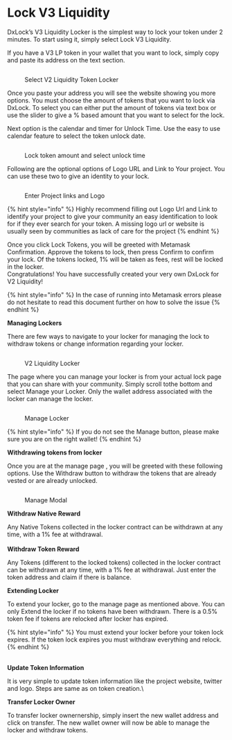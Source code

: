 # Lock V3 Liquidity

DxLock’s V3 Liquidity Locker is the simplest way to lock your token under 2 minutes. To start using it, simply select Lock V3 Liquidity.

If you have a V3 LP token in your wallet that you want to lock, simply copy and paste its address on the text section.

<figure><img src="../../../.gitbook/assets/Screenshot 2025-03-24 at 12.26.31 PM.png" alt=""><figcaption><p>Select V2 Liquidity Token Locker</p></figcaption></figure>

Once you paste your address you will see the website showing you more options. You must choose the amount of tokens that you want to lock via DxLock. To select you can either put the amount of tokens via text box or use the slider to give a % based amount that you want to select for the lock.

Next option is the calendar and timer for Unlock Time. Use the easy to use calendar feature to select the token unlock date.

<figure><img src="../../../.gitbook/assets/Screenshot 2025-03-24 at 12.33.46 PM.png" alt=""><figcaption><p>Lock token amount and select unlock time</p></figcaption></figure>

Following are the optional options of Logo URL and Link to Your project. You can use these two to give an identity to your lock.

<figure><img src="../../../.gitbook/assets/Screenshot 2025-03-24 at 12.37.20 PM.png" alt=""><figcaption><p>Enter Project links and Logo</p></figcaption></figure>

{% hint style="info" %}
Highly recommend filling out Logo Url and Link to identify your project to give your community an easy identification to look for if they ever search for your token. A missing logo url or website is usually seen by communities as lack of care for the project
{% endhint %}

Once you click Lock Tokens, you will be greeted with Metamask Confirmation. Approve the tokens to lock, then press Confirm to confirm your lock. Of the tokens locked, 1% will be taken as fees, rest will be locked in the locker.\
Congratulations! You have successfully created your very own DxLock for V2 Liquidity!

{% hint style="info" %}
In the case of running into Metamask errors please do not hesitate to read this document further on how to solve the issue
{% endhint %}

**Managing Lockers**

There are few ways to navigate to your locker for managing the lock to withdraw tokens or change information regarding your locker.

<figure><img src="../../../.gitbook/assets/Screenshot 2025-03-24 at 12.51.32 PM.png" alt=""><figcaption><p>V2 Liquidity Locker</p></figcaption></figure>

The page where you can manage your locker is from your actual lock page that you can share with your community. Simply scroll tothe bottom and select Manage your Locker. Only the wallet address associated with the locker can manage the locker.

<figure><img src="../../../.gitbook/assets/Screenshot 2025-03-24 at 12.56.06 PM.png" alt=""><figcaption><p>Manage Locker</p></figcaption></figure>

{% hint style="info" %}
If you do not see the Manage button, please make sure you are on the right wallet!
{% endhint %}

**Withdrawing tokens from locker**

Once you are at the manage page , you will be greeted with these following options. Use the Withdraw button to withdraw the tokens that are already vested or are already unlocked.

<figure><img src="../../../.gitbook/assets/Screenshot 2025-03-24 at 1.25.20 PM.png" alt=""><figcaption><p>Manage Modal</p></figcaption></figure>

**Withdraw Native Reward**

Any Native Tokens collected in the locker contract can be withdrawn at any time, with a 1% fee at withdrawal.\
\
**Withdraw Token Reward**

Any Tokens (different to the locked tokens) collected in the locker contract can be withdrawn at any time, with a 1% fee at withdrawal. Just enter the token address and claim if there is balance.

**Extending Locker**

To extend your locker, go to the manage page as mentioned above. You can only Extend the locker if no tokens have been withdrawn. There is a 0.5% token fee if tokens are relocked after locker has expired.

{% hint style="info" %}
You must extend your locker before your token lock expires. If the token lock expires you must withdraw everything and relock.
{% endhint %}

\
**Update Token Information**

It is very simple to update token information like the project website, twitter and logo. Steps are same as on token creation.\


**Transfer Locker Owner**

To transfer locker ownernership, simply insert the new wallet address and click on transfer. The new wallet owner will now be able to manage the locker and withdraw tokens.
